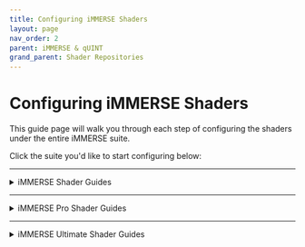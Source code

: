 ```yaml
---
title: Configuring iMMERSE Shaders
layout: page
nav_order: 2
parent: iMMERSE & qUINT
grand_parent: Shader Repositories
---
```


# Configuring iMMERSE Shaders

This guide page will walk you through each step of configuring the shaders under the entire iMMERSE suite.

Click the suite you'd like to start configuring below:

---

<details markdown="block" class="details-tree">
<summary>iMMERSE Shader Guides</summary>

This dropdown will serve as a guide for setting up and configuring specific shaders within the standard iMMERSE shader suite!

<details markdown="block" class="details-tree">
<summary>iMMERSE Anti Aliasing</summary>

iMMERSE Anti-Aliasing is a robust iteration of SMAA offering up to twice the performance of the original shader depending on your settings!

---

### Understanding the Basic Parameters of  iMMERSE Anti Aliasing:

* Edge Detection Type - Different options given to the user in order to allow for customability in what type of edge detection is used. (Best being `Color edge detection (max)`)

* Enable Predicated Thresholding - Allows for iMMERSE Anti Alaiasing to utilize the depth buffer to better calculate edges that often get missed by the edge detection methods. (Best being enabled)

* SMAA_USE_EXTENDED_EDGE_DETECTION - This preprocessor for iMMERSE Anti Aliasing extends the color detection range of SMAA, allowing for increased detection of edges. (Usable Values: 0/1)

<details markdown="block" class="details-tree">
<summary>Configuring iMMERSE Anti Aliasing with Depth (Best Output)</summary>

# Configuring iMMERSE Anti Aliasing for Best Output with Depth

1. Select the option `View edges` for the parameter `Debug Output` -  This will allow you to see all of the edges that iMMERSE Anti Aliasing is able to detect, and will allow us to better see the changes that the shader is able to make!

    ![Debug Output Preview](./images/immerse/smaa_debug_edges_preview.png)

2. Select the option `Color edge detection (max)` for `Edge Detection Type` - This option is the best soltuion for getting the most amount of edges within iMMERSE Anti Aliasing.

    However, other options can be chosen if desired.

    ![Color Edge Detection(Max) Preview](./images/immerse/smaa_color_edge_detection_max_argument.png)

3. Check the option for `Enable Predicated Thresholding` - With this selected, you should notice a large decrease of edges that are being detected, this is normal, do not panic. 

   We will be configuring other parameters in order to get more of those edges back into view!

    ![Enable Predicated Thresholding Debug Output Preview](./images/immerse/smaa_debug_edges_depth_preview.png)

4. Reduce `Edge Detection Threshold` and `Depth Edge Detection Threshold` parameters to the lowest value that they can go.

    This will increase the amount of edges that you see, other parameters will be configured in order to detect more edges later on.

    ![Reducing Edge Detection Threshold and Depth Edge Detection Threshold Parameter Preview](./images/immerse/smaa_reduce_edt_and_dedt.png)

5. Reduce `Predication Threshold` as low as it can go - If you already have this set to default values, the parameter will likely not change much within your scene.

    Keep in mind that this parameter will not do anything if you do not have depth access within your game!

    ![Reducing Predication Threshold Parameter Preview](./images/immerse/smaa_reduce_pt.png)

6. Increase `Predication Strength` just enough to the point where you notice no extra changes within the scene. 

    This will increase the depth predication strength in order to grab more edges that are noticble in depth, but not by the edge detection method.

    Keep in mind that this parameter also will not do anything if you do not have depth access within your game!

    * Good `Predication Strength` value debug output:

    ![Good](./images/immerse/smaa_debug_edge_prediction_good_strength_preview.png)

    * Poor `Predication Strength` value debug output:

    ![Not Good](./images/immerse/smaa_debug_edge_prediction_bad_strength_preview.png)

7. Reduce `Predication Scale` as far as you can go without picking up noise from textures.

    * Good `Predication Scale` value debug output:

    ![Good](./images/immerse/smaa_debug_edge_pred_scale_good.png)

    * Poor `Predication Scale` value debug output:
  
    ![Not Good](./images/immerse/smaa_debug_edge_pred_scale_bad.png)

8. If performance is permitting in your game and system, max out:

    * `Max Search Steps`

    * `Max Search Steps Diagonal`

    * `Corner Rounding`

    If performance is an issue, you can reduce these down to whatever value pleases your framerate choice.

---

From this point forward you should notice a decrease in shimmer and bright aliasing within your game. 

Please know that this will not take away all of your aliasing issues, but it can be enough to give you that extra smoothing to edges!

  * SMAA Enabled:

  ![Enabled](./images/immerse/smaa_enabled_preview.png)

  * SMAA Disabled:

  ![Disabled](./images/immerse/smaa_disabled_preview.png)


You can now disable `Debug Output` and continue to the game as usual!

</details>

---

<details markdown="block" class="details-tree">
<summary>Configuring iMMERSE Anti Aliasing without Depth</summary>

# Configuring iMMERSE Anti Aliasing for Best Output Without Depth

1. Select the option `View edges` for the parameter `Debug Output` -  This will allow you to see all of the edges that iMMERSE Anti Aliasing is able to detect, and will allow us to better see the changes that the shader is able to make!

    ![Debug Output Preview](./images/immerse/smaa_debug_edges_preview.png)

2. Select the option `Color edge detection (max)` for `Edge Detection Type` - This option is the best soltuion for getting the most amount of edges within iMMERSE Anti Aliasing.

    However, other options can be chosen if desired.

    ![Color Edge Detection(Max) Preview](./images/immerse/smaa_color_edge_detection_max_argument.png)

3. Reduce `Edge Detection Threshold` as far as you can go without picking up too many edges within textures.

    Some are fine, but you do not want a whole lot:

    * Good `Predication Scale` value debug output:

    ![Good](./images/immerse/smaa_debug_edge_detect_thresh_good.png)

    * Poor `Predication Scale` value debug output:
  
    ![Not Good](./images/immerse/smaa_debug_edge_detect_thresh_bad.png)

4. Enable `SMAA_USE_EXTENDED_EDGE_DETECTION` if desired.

    In theory this should allow iMMERSE Anti Aliasisng to provide better results for edges - however, in practice, the change is not always visable off the bat.

    ![SMAA USE EXTENDED EDGE DETECTION Argument Preview](./images/immerse/smaa_use_edge_extended_preview.png)

5. If performance is permitting in your game and system, max out:

    * `Max Search Steps`

    * `Max Search Steps Diagonal`

    * `Corner Rounding`

    If performance is an issue, you can reduce these down to whatever value pleases your framerate choice.

---

From this point forward you should notice a decrease in shimmer and bright aliasing within your game. 

Please know that this method is not as good as the method with depth detection - however, it might be enough to satisfy your desire to elimite those shimmers!

  * SMAA Enabled:

  ![Enabled](./images/immerse/smaa_no_depth_enabled.png)

  * SMAA Disabled:

  ![Disabled](./images/immerse/smaa_no_depth_disabled.png)


You can now disable `Debug Output` and continue to the game as usual!

</details>

</details>

</details>

---

<details markdown="block" class="details-tree">
<summary>iMMERSE Pro Shader Guides</summary>

This portion will serve as a guide for setting up and configuring specific shaders within the iMMERSE Pro shader suite!

<details markdown="block" class="details-tree">
<summary>iMMERSE Pro Clarity</summary>

Clarity is a shader that allows you to enhance texture and imaged details by adjusting the image's local contrast.

This allows you to add a soft glow or sharp, gritty textures to your game without the standard issues of haloing or noise.

Below is our guide on how to utilize Clarity to your advantage, and what you should look out for in order to get the best image possible!

<details markdown="block" class="details-tree">
<summary>Adding Details | No Depth Separation</summary>

Since Clarity is a local contrasting sharpener, you can easily get more precieved quality or "Clartiy" out of your game's textures, this guide will go over how to do so without destroying your image all together without using depth separation!

---

### Step 1: Enable the Shader

Simply check the shader `iMMERSE Pro Clarity [MartysMods_CLARITY.fx]` in the `Home` tab of ReShade.

![Check Clarity Shader](./images/immerse/immerse_clarity_enable.png)

This will activate Clarity and give you the arguments at the bottom to change.

![Show User Clarity Options with Defaults](./images/immerse/show_user_clarity_arguments.png)

---

### Step 2: Configure `Texture Intensity` for Increased Perception and Clarity

To configure `Texture Intensity` for increased perception and clarity in the scene, move the slider to the right.

This does not take much.<br>
You will notice that textures end up popping out more, and the contrast of the overall scene will increase.

However, do not go extremely overboard with this effect, as it can damage the game author's original envision for the game!

Example of the base game:

![Clarity Texture Intensity Base Game Image](./images/immerse/clarity_base_game_image.png)

Example of a properly configured `Texture Intensity`:

![Clarity Texture Intensity Properly Configured](./images/immerse/clarity_properly_configured.png)

Example of a poorly configured `Texture Intensity`:

![Clarity Texture Intensity Poorly Configured](./images/immerse/clarity_poorly_configured.png)

Once you have configured this argument to your liking, you might notice that the scene is slightly darker than it should be - this is where `Local Contrast Intensity` will come into play!

---

### Step 3: Configure `Local Contrast Intensity` to Remove Some Contrast

In order to remove some contrast from the image, while still keeping the benifits that iMMERSE Pro Clarity has to offer, you can configure the `Local Contrast Intensity` argument!

This argument is touchy, so it only needs a little bit.

You are going to want to match the original game world's contrast with this, so that when you flick iMMERSE Pro Clarty on and off, you would see no difference in the white and black points!

Moving this slider to the right, will increase the local contrast intensity giving the image a brighter feeling, while moving it to the left and give you a darker feel.

Example of the base game:

![Clarity Local Contrast Base Game Image](./images/immerse/clarity_base_game_image.png)

Example of a properly configured `Local Contrast Intensity`:

![Clarity Local Contrast Properly Configured](./images/immerse/clarity_properly_configured.png)

Example of a poorly configured `Local Contrast Intensity`:

![Clarity Local Contrast Poorly Configured](./images/immerse/clarity_local_contrast_poorly_configured.png)

If you get results that are close to the original game, with the added benifits of increased texture resolve/quality - you have set up Clarity without any depth separation properly!

</details>

</details>

</details>

---

<details markdown="block" class="details-tree">
<summary>iMMERSE Ultimate Shader Guides</summary>

Coming Soon >:)

</details